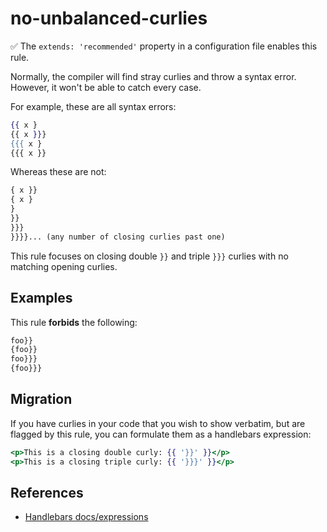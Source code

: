 # no-unbalanced-curlies

✅ The `extends: 'recommended'` property in a configuration file enables this rule.

Normally, the compiler will find stray curlies and throw a syntax error. However, it won't be able to catch every case.

For example, these are all syntax errors:

```hbs
{{ x }
{{ x }}}
{{{ x }
{{{ x }}
```

Whereas these are not:

```hbs
{ x }}
{ x }
}
}}
}}}
}}}}... (any number of closing curlies past one)
```

This rule focuses on closing double `}}` and triple `}}}` curlies with no matching opening curlies.

## Examples

This rule **forbids** the following:

```hbs
foo}}
{foo}}
foo}}}
{foo}}}
```

## Migration

If you have curlies in your code that you wish to show verbatim, but are flagged by this rule, you can formulate them as a handlebars expression:

```hbs
<p>This is a closing double curly: {{ '}}' }}</p>
<p>This is a closing triple curly: {{ '}}}' }}</p>
```

## References

* [Handlebars docs/expressions](https://handlebarsjs.com/guide/expressions.html)
